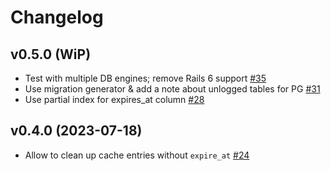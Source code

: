 # Changelog

## v0.5.0 (WiP)

- Test with multiple DB engines; remove Rails 6 support [#35](https://github.com/bsm/activesupport-cache-database/pull/35)
- Use migration generator & add a note about unlogged tables for PG [#31](https://github.com/bsm/activesupport-cache-database/pull/31)
- Use partial index for expires_at column [#28](https://github.com/bsm/activesupport-cache-database/pull/28)

## v0.4.0 (2023-07-18)

- Allow to clean up cache entries without `expire_at` [#24](https://github.com/bsm/activesupport-cache-database/pull/24)
